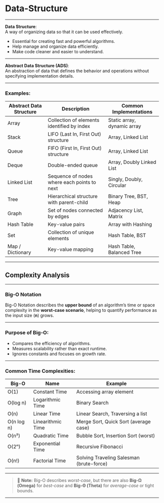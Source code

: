 # Data-Structure
---

**Data Structure**:  
A way of organizing data so that it can be used effectively.

- Essential for creating fast and powerful algorithms.
- Help manage and organize data efficiently.
- Make code cleaner and easier to understand.

---

**Abstract Data Structure (ADS)**:  
An abstraction of data that defines the behavior and operations without specifying implementation details.

---

### **Examples**:

| Abstract Data Structure | Description                                 | Common Implementations      |
|-------------------------|---------------------------------------------|-----------------------------|
| Array                  | Collection of elements identified by index  | Static array, dynamic array |
| Stack                  | LIFO (Last In, First Out) structure          | Array, Linked List          |
| Queue                  | FIFO (First In, First Out) structure         | Array, Linked List          |
| Deque                  | Double-ended queue                           | Array, Doubly Linked List   |
| Linked List            | Sequence of nodes where each points to next | Singly, Doubly, Circular    |
| Tree                   | Hierarchical structure with parent-child     | Binary Tree, BST, Heap      |
| Graph                  | Set of nodes connected by edges              | Adjacency List, Matrix      |
| Hash Table             | Key-value pairs                              | Array with Hashing          |
| Set                    | Collection of unique elements                | Hash Table, BST             |
| Map / Dictionary       | Key-value mapping                            | Hash Table, Balanced Tree   |

---

## Complexity Analysis
---

### **Big-O Notation**  
Big-O Notation describes the **upper bound** of an algorithm’s time or space complexity in the **worst-case scenario**, helping to quantify performance as the input size (**n**) grows.

---

### **Purpose of Big-O**:

- Compares the efficiency of algorithms.
- Measures scalability rather than exact runtime.
- Ignores constants and focuses on growth rate.

---

### **Common Time Complexities**:

| Big-O        | Name                | Example                               |
|--------------|---------------------|----------------------------------------|
| O(1)         | Constant Time        | Accessing array element                |
| O(log n)     | Logarithmic Time     | Binary Search                          |
| O(n)         | Linear Time          | Linear Search, Traversing a list       |
| O(n log n)   | Linearithmic Time    | Merge Sort, Quick Sort (average case)  |
| O(n²)        | Quadratic Time       | Bubble Sort, Insertion Sort (worst)    |
| O(2ⁿ)        | Exponential Time     | Recursive Fibonacci                    |
| O(n!)        | Factorial Time       | Solving Traveling Salesman (brute-force)|

---

> 📌 **Note:** Big-O describes *worst-case*, but there are also **Big-Ω (Omega)** for *best-case* and **Big-Θ (Theta)** for *average-case* or tight bounds.

---

